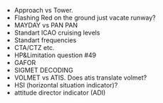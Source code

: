 - Approach vs Tower.
- Flashing Red on the ground just vacate runway?
- MAYDAY vs PAN PAN
- Standart ICAO cruising levels
- Standart frequencies
- CTA/CTZ etc.
- HP&Limitation question #49
- GAFOR
- SIGMET DECODING
- VOLMET vs ATIS. Does atis translate volmet?
- HSI (horizontal situation indicator)?
- attitude director indicator (ADI)